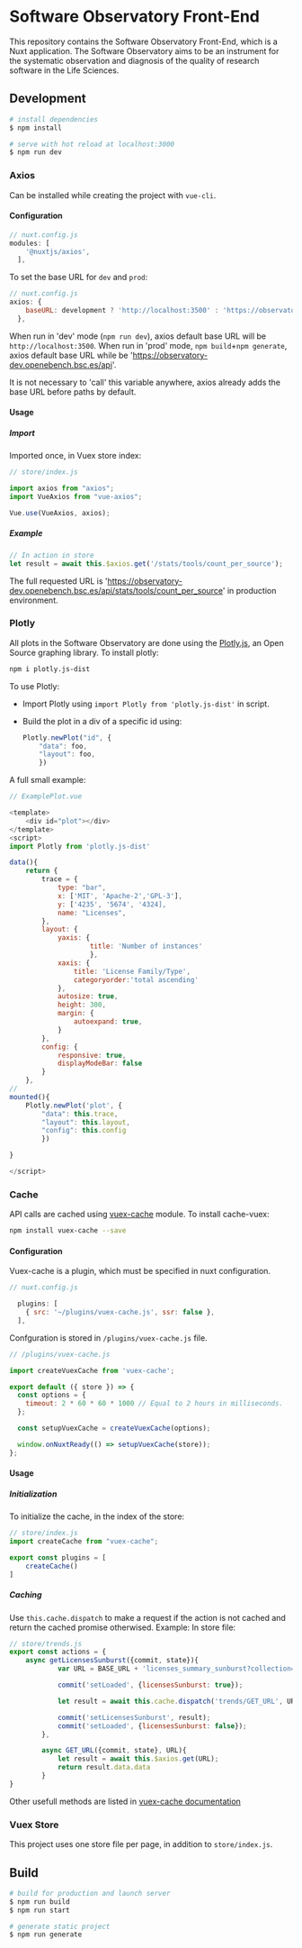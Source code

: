 # Software Observatory Front-End

This repository contains the Software Observatory Front-End, which is a Nuxt application. The Software Observatory aims to be an instrument for the systematic observation and diagnosis of the quality of research software in the Life Sciences. 


## Development

```bash
# install dependencies
$ npm install

# serve with hot reload at localhost:3000
$ npm run dev
```

### Axios 
Can be installed while creating the project with `vue-cli`. 

#### Configuration

```js 
// nuxt.config.js
modules: [
    '@nuxtjs/axios',
  ],
```
To set the base URL for `dev` and `prod`: 

```js
// nuxt.config.js 
axios: {
    baseURL: development ? 'http://localhost:3500' : 'https://observatory-dev.openebench.bsc.es/api'
  },
``` 
When run in 'dev' mode (`npm run dev`), axios default base URL will be `http://localhost:3500`. When run in 'prod' mode, `npm build`+`npm generate`, axios default base URL while be 'https://observatory-dev.openebench.bsc.es/api'. 

It is not necessary to 'call' this variable anywhere, axios already adds the base URL before paths by default. 

#### Usage 

##### Import
Imported once, in Vuex store index: 

```js
// store/index.js 

import axios from "axios";
import VueAxios from "vue-axios";

Vue.use(VueAxios, axios);
```
##### Example

```js
// In action in store
let result = await this.$axios.get('/stats/tools/count_per_source');
```
The full requested URL is 'https://observatory-dev.openebench.bsc.es/api/stats/tools/count_per_source' in production environment.

### Plotly 

All plots in the Software Observatory are done using the [Plotly.js](https://plotly.com/javascript/), an Open Source graphing library. 
To install plotly:
```bash
npm i plotly.js-dist
```
To use Plotly:
- Import Plotly using `import Plotly from 'plotly.js-dist'` in script. 
  
 - Build the plot in a div of a specific id using:  
     
    ```js
    Plotly.newPlot("id", {
        "data": foo,
        "layout": foo,
        })
    ```
A full small example: 

```js
// ExamplePlot.vue 

<template>
    <div id="plot"></div>
</template>
<script>
import Plotly from 'plotly.js-dist'

data(){
    return {
        trace = {
            type: "bar",
            x: ['MIT', 'Apache-2','GPL-3'],
            y: ['4235', '5674', '4324],
            name: "Licenses",
        },
        layout: {
            yaxis: {
                    title: 'Number of instances'
                    },
            xaxis: {
                title: 'License Family/Type',
                categoryorder:'total ascending'
            },
            autosize: true,
            height: 300,
            margin: {
                autoexpand: true,
            }
        },
        config: {
            responsive: true,
            displayModeBar: false
        }
    },
//
mounted(){
    Plotly.newPlot('plot', {
        "data": this.trace,
        "layout": this.layout,
        "config": this.config
        })

}

</script>

```

### Cache 
API calls are cached using [vuex-cache](https://www.npmjs.com/package/vuex-cache) module. 
To install cache-vuex: 

```bash
npm install vuex-cache --save
``` 

#### Configuration 

Vuex-cache is a plugin, which must be specified in nuxt configuration. 

```js
// nuxt.config.js

  plugins: [
    { src: '~/plugins/vuex-cache.js', ssr: false },
  ],
``` 
Confguration is stored in `/plugins/vuex-cache.js` file. 

```js
// /plugins/vuex-cache.js 

import createVuexCache from 'vuex-cache';

export default ({ store }) => {
  const options = {
    timeout: 2 * 60 * 60 * 1000 // Equal to 2 hours in milliseconds.
  };

  const setupVuexCache = createVuexCache(options);

  window.onNuxtReady(() => setupVuexCache(store));
};
```


#### Usage
##### Initialization 
To initialize the cache, in the index of the store:

```js
// store/index.js
import createCache from "vuex-cache";

export const plugins = [
    createCache()
]
```
##### Caching 
Use  `this.cache.dispatch` to make a request if the action is not cached and return the cached promise otherwised. 
Example:
In store file:
```js 
// store/trends.js
export const actions = {
    async getLicensesSunburst({commit, state}){
            var URL = BASE_URL + 'licenses_summary_sunburst?collection=' + state._currentCollection;

            commit('setLoaded', {licensesSunburst: true});

            let result = await this.cache.dispatch('trends/GET_URL', URL);

            commit('setLicensesSunburst', result);
            commit('setLoaded', {licensesSunburst: false});
        },

        async GET_URL({commit, state}, URL){
            let result = await this.$axios.get(URL);
            return result.data.data
        }
}
```
Other usefull methods are listed in [vuex-cache documentation](https://www.npmjs.com/package/vuex-cache)

### Vuex Store 
This project uses one store file per page, in addition to `store/index.js`.


## Build

```bash
# build for production and launch server
$ npm run build
$ npm run start

# generate static project
$ npm run generate
```